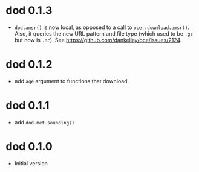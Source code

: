 # dod 0.1.3

* `dod.amsr()` is now local, as opposed to a call to `oce::download.amsr()`.
  Also, it queries the new URL pattern and file type (which used to be `.gz` but
  now is `.nc`).  See https://github.com/dankelley/oce/issues/2124.

# dod 0.1.2

* add `age` argument to functions that download.

# dod 0.1.1

* add `dod.met.sounding()`

# dod 0.1.0

* Initial version

